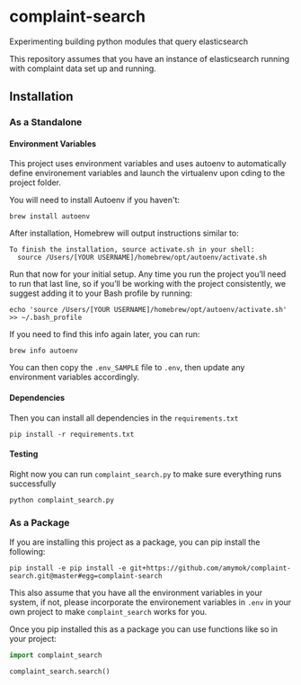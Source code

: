 # complaint-search
Experimenting building python modules that query elasticsearch

This repository assumes that you have an instance of elasticsearch running with complaint data set up and running.

## Installation

### As a Standalone

#### Environment Variables
This project uses environment variables and uses autoenv to automatically define environement variables and launch the virtualenv upon cding to the project folder.

You will need to install Autoenv if you haven't:
```shell
brew install autoenv
```

After installation, Homebrew will output instructions similar to:

```shell
To finish the installation, source activate.sh in your shell:
  source /Users/[YOUR USERNAME]/homebrew/opt/autoenv/activate.sh
```

Run that now for your initial setup. Any time you run the project you’ll need to run that last line, so if you’ll be working with the project consistently, we suggest adding it to your Bash profile by running:
```
echo 'source /Users/[YOUR USERNAME]/homebrew/opt/autoenv/activate.sh' >> ~/.bash_profile
```

If you need to find this info again later, you can run:
```shell
brew info autoenv
```

You can then copy the `.env_SAMPLE` file to `.env`, then update any environment variables accordingly.

#### Dependencies
Then you can install all dependencies in the `requirements.txt`
```shell
pip install -r requirements.txt
```

#### Testing
Right now you can run `complaint_search.py` to make sure everything runs successfully
```
python complaint_search.py
```

### As a Package
If you are installing this project as a package, you can pip install the following:
```shell
pip install -e pip install -e git+https://github.com/amymok/complaint-search.git@master#egg=complaint-search
```

This also assume that you have all the environment variables in your system, if not, please incorporate the environement variables in `.env` in your own project to make `complaint_search` works for you.

Once you pip installed this as a package you can use functions like so in your project:
```python
import complaint_search

complaint_search.search()
```